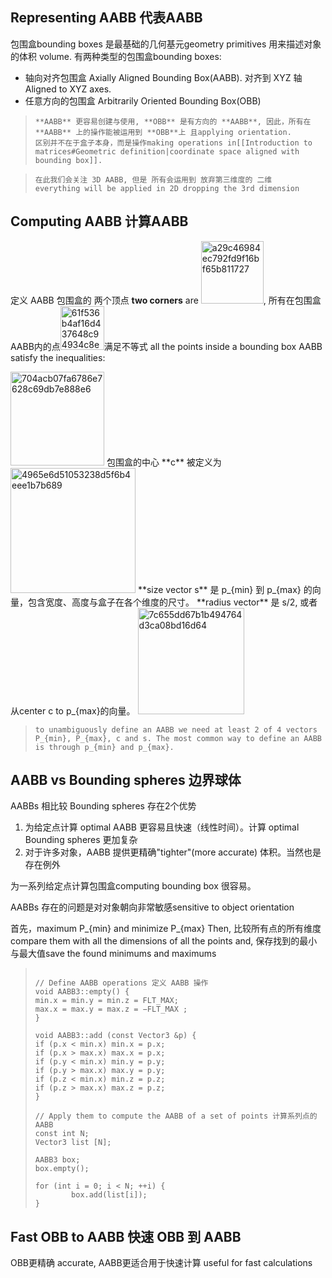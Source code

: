 ## Representing AABB 代表AABB
包围盒bounding boxes 是最基础的几何基元geometry primitives 用来描述对象的体积 volume. 有两种类型的包围盒bounding boxes:
- 轴向对齐包围盒 Axially Aligned Bounding Box(AABB). 对齐到 XYZ 轴 Aligned to XYZ axes.
- 任意方向的包围盒 Arbitrarily Oriented Bounding Box(OBB)

> ```
> **AABB** 更容易创建与使用, **OBB** 是有方向的 **AABB**, 因此，所有在 **AABB** 上的操作能被运用到 **OBB**上 且applying orientation.
> 区别并不在于盒子本身，而是操作making operations in[[Introduction to matrices#Geometric definition|coordinate space aligned with bounding box]].
> ```

> ```
> 在此我们会关注 3D AABB, 但是 所有会运用到 放弃第三维度的 二维  everything will be applied in 2D dropping the 3rd dimension
> ```

## Computing AABB 计算AABB
定义 AABB 包围盒的 两个顶点 **two corners** are <img width="100" alt="a29c46984ec792fd9f16bf65b811727" src="https://user-images.githubusercontent.com/31954987/234482257-b2230ca7-8366-44a0-8139-f21378477507.png">,
所有在包围盒AABB内的点<img width="70" alt="61f536b4af16d437648c94934c8ec10" src="https://user-images.githubusercontent.com/31954987/234483070-75a8253c-e7d3-43cb-8252-cae22a85dd52.png">满足不等式 all the points inside a bounding box AABB satisfy the inequalities:

<img width="150" alt="704acb07fa6786e7628c69db7e888e6" src="https://user-images.githubusercontent.com/31954987/234483664-f5916ed9-732e-4c0c-810c-79498ca1b49a.png">
包围盒的中心 **c** 被定义为

<img width="200" alt="4965e6d51053238d5f6b4eee1b7b689" src="https://user-images.githubusercontent.com/31954987/234751858-7188e852-5f9b-4c0a-ae40-45dbd5e9ea81.png">  
**size vector s** 是 p_{min} 到 p_{max} 的向量，包含宽度、高度与盒子在各个维度的尺寸。 **radius vector** 是 s/2, 或者 从center c to p_{max}的向量。
<img width="170" alt="7c655dd67b1b494764d3ca08bd16d64" src="https://user-images.githubusercontent.com/31954987/234785333-5cd6f0f5-d4f2-462e-9be0-235f62bf1931.png">

> ```
> to unambiguously define an AABB we need at least 2 of 4 vectors P_{min}, P_{max}, c and s. The most common way to define an AABB is through p_{min} and p_{max}.
> ```

## AABB vs Bounding spheres 边界球体
AABBs 相比较 Bounding spheres 存在2个优势

1. 为给定点计算 optimal AABB 更容易且快速（线性时间）。计算 optimal Bounding spheres 更加复杂
2. 对于许多对象，AABB 提供更精确"tighter"(more accurate) 体积。当然也是存在例外


为一系列给定点计算包围盒computing bounding box 很容易。

AABBs 存在的问题是对对象朝向非常敏感sensitive to object orientation

首先，maximum P_{min} and minimize P_{max}
Then, 比较所有点的所有维度compare them with all the dimensions of all the points
and, 保存找到的最小与最大值save the found minimums and maximums

> ```
> 
> // Define AABB operations 定义 AABB 操作
> void AABB3::empty() { 
> min.x = min.y = min.z = FLT_MAX;
> max.x = max.y = max.z = −FLT_MAX ;
> }
> 
> void AABB3::add (const Vector3 &p) { 
> if (p.x < min.x) min.x = p.x;
> if (p.x > max.x) max.x = p.x;
> if (p.y < min.x) min.y = p.y;
> if (p.y > max.x) max.y = p.y;
> if (p.z < min.x) min.z = p.z;
> if (p.z > max.x) max.z = p.z;
> }
> 
> // Apply them to compute the AABB of a set of points 计算系列点的AABB
> const int N;
> Vector3 list [N];
> 
> AABB3 box;
> box.empty();
> 
> for (int i = 0; i < N; ++i) {
>         box.add(list[i]);
> }
> ```

## Fast OBB to AABB 快速 OBB 到 AABB
OBB更精确 accurate, AABB更适合用于快速计算 useful for fast calculations 

## 
